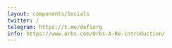 ```yaml
---
layout: components/Socials
twitter: /
telegram: https://t.me/defiorg
info: https://www.orbs.com/Orbs-A-Re-introduction/
---
```

